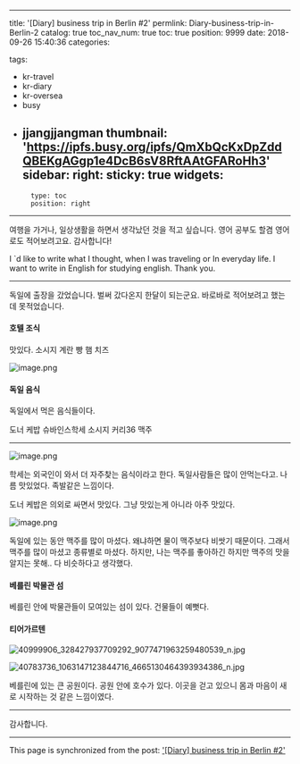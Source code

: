 
---
title: '[Diary] business trip in Berlin #2'
permlink: Diary-business-trip-in-Berlin-2
catalog: true
toc_nav_num: true
toc: true
position: 9999
date: 2018-09-26 15:40:36
categories:

tags:
- kr-travel
- kr-diary
- kr-oversea
- busy
- jjangjjangman
thumbnail: 'https://ipfs.busy.org/ipfs/QmXbQcKxDpZddQBEKgAGgp1e4DcB6sV8RftAAtGFARoHh3'
sidebar:
    right:
        sticky: true
widgets:
    -
        type: toc
        position: right
---


여행을 가거나, 일상생활을 하면서 
생각났던 것을 적고 싶습니다.
영어 공부도 할겸 영어로도 적어보려고요.
감사합니다!

I `d like to write what I thought, 
when I was traveling or In everyday life.
I want to write in English for studying english.
Thank you.

----

독일에 출장을 갔었습니다.
벌써 갔다온지 한달이 되는군요.
바로바로 적어보려고 했는데 못적었습니다.

#### 호텔 조식
맛있다.
소시지 계란 빵 햄 치즈

![image.png](https://ipfs.busy.org/ipfs/QmXbQcKxDpZddQBEKgAGgp1e4DcB6sV8RftAAtGFARoHh3)


#### 독일 음식
독일에서 먹은 음식들이다.

도너 케밥
슈바인스학세
소시지
커리36
맥주

---

![image.png](https://ipfs.busy.org/ipfs/QmReJE6U3b6SvMthpiaJWsXuTkb8XrZoMTURrKZkik1FfB)

학세는 외국인이 와서 더 자주찾는 음식이라고 한다.
독일사람들은 많이 안먹는다고.
나름 맛있었다. 족발같은 느낌이다.

도너 케밥은 의외로 싸면서 맛있다.
그냥 맛있는게 아니라 아주 맛있다.

![image.png](https://ipfs.busy.org/ipfs/QmUmVqRWQtnULetpAZwPrZSywZDVHYQoueHtjYNibfsX4S)

독일에 있는 동안 맥주를 많이 마셨다.
왜냐하면 물이 맥주보다 비쌋기 때문이다.
그래서 맥주를 많이 마셨고 종류별로 마셨다.
하지만, 나는 맥주를 좋아하긴 하지만
맥주의 맛을 알지는 못해.. 다 비슷하다고 생각했다.

#### 베를린 박물관 섬
베를린 안에 박물관들이 모여있는 섬이 있다.
건물들이 예뻣다.

#### 티어가르텐

![40999906_328427937709292_9077471963259480539_n.jpg](https://ipfs.busy.org/ipfs/QmTUA4sBT378UyXEEvotXsBmJJfgyEAh94eRSDbZPCgsq2)

![40783736_1063147123844716_4665130464393934386_n.jpg](https://ipfs.busy.org/ipfs/QmcV6sd3i3gxP53Cy9TzJ48j6sGt6H7PnLgHrUYifmtxkn)

베를린에 있는 큰 공원이다.
공원 안에 호수가 있다.
이곳을 걷고 있으니
몸과 마음이 새로 시작하는 것 같은
느낌이였다.

---

감사합니다.

- - -

This page is synchronized from the post: ['[Diary] business trip in Berlin #2'](https://steempeak.com/@jacobyu/2v9mgu)

